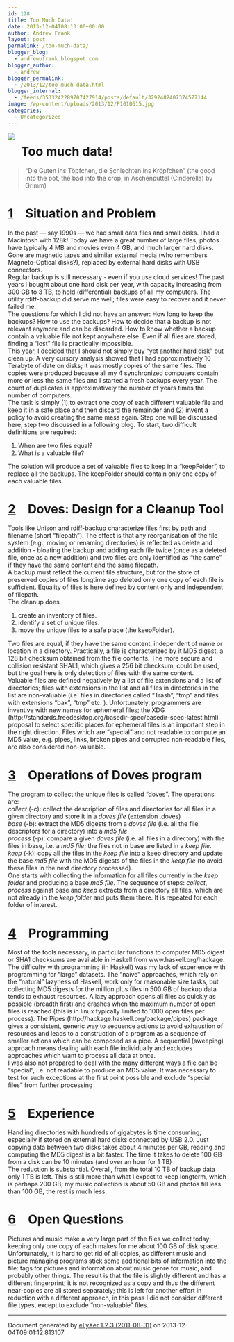 ```yaml
---
id: 128
title: Too Much Data!
date: 2013-12-04T08:13:00+00:00
author: Andrew Frank
layout: post
permalink: /too-much-data/
blogger_blog:
  - andrewufrank.blogspot.com
blogger_author:
  - andrew
blogger_permalink:
  - /2013/12/too-much-data.html
blogger_internal:
  - /feeds/3533242289707427914/posts/default/3292482407374577144
image: /wp-content/uploads/2013/12/P1010615.jpg
categories:
  - Uncategorized
---
```

<head>   <link href="http://elyxer.nongnu.org/lyx.css" media="all" rel="stylesheet" type="text/css"></link><title>Too much data!</title></head><div style="clear: both; text-align: center;"><a href="https://test.gerastree.at/wp-content/uploads/2013/12/P1010615.jpg" style="clear: left; float: left; margin-bottom: 1em; margin-right: 1em;"><img border="0" src="https://test.gerastree.at/wp-content/uploads/2013/12/P1010615-300x225.jpg" /></a></div><div><h1>Too much data! </h1><blockquote>“Die Guten ins Töpfchen, die Schlechten ins Kröpfchen” (the good into the pot, the bad into the crop, in Aschenputtel (Cinderella) by Grimm) </blockquote><h1><a href="http://www.blogger.com/blogger.g?blogID=3533242289707427914" name="toc-Section-1">1</a> Situation and Problem </h1><div>In the past — say 1990s — we had small data files and small disks. I had a Macintosh with 128k! Today we have a great number of large files, photos have typically 4 MB and movies even 4 GB, and much larger hard disks. Gone are magnetic tapes and similar external media (who remembers Magneto-Optical disks?), replaced by external hard disks with USB connectors.  </div><div>Regular backup is still necessary - even if you use cloud services! The past years I bought about one hard disk per year, with capacity increasing from 300 GB to 3 TB, to hold (differential) backups of all my computers. The utility rdiff-backup did serve me well; files were easy to recover and it never failed me. </div><div>The questions for which I did not have an answer: How long to keep the backups? How to use the backups? How to decide that a backup is not relevant anymore and can be discarded. How to know whether a backup contain a valuable file not kept anywhere else. Even if all files are stored, finding a “lost” file is practically impossible. </div><div>This year, I decided that I should not simply buy “yet another hard disk” but clean up. A very cursory analysis showed that I had approximatively 10 Terabyte of date on disks; it was mostly copies of the same files. The copies were produced because all my 4 synchronized computers contain more or less the same files and I started a fresh backups every year. The count of duplicates is approximatively the number of years times the number of computers.  </div><div>The task is simply (1) to extract one copy of each different valuable file and keep it in a safe place and then discard the remainder and (2) invent a policy to avoid creating the same mess again. Step one will be discussed here, step two discussed in a following blog. To start, two difficult definitions are required: </div><ol><li>When are two files equal? </li><li>What is a valuable file? </li></ol><div>The solution will produce a set of valuable files to keep in a “keepFolder”, to replace all the backups. The keepFolder should contain only one copy of each valuable files. </div><h1><a href="http://www.blogger.com/blogger.g?blogID=3533242289707427914" name="toc-Section-2">2</a> Doves: Design for a Cleanup Tool </h1><div>Tools like Unison and rdiff-backup characterize files first by path and filename (short “filepath”). The effect is that any reorganisation of the file system (e.g., moving or renaming directories) is reflected as delete and addition - bloating the backup and adding each file twice (once as a deleted file, once as a new addition) and two files are only identified as “the same” if they have the same content and the same filepath.  </div><div>A backup must reflect the current file structure, but for the store of preserved copies of files longtime ago deleted only one copy of each file is sufficient. Equality of files is here defined by content only and independent of filepath. </div><div>The cleanup does  </div><ol><li>create an inventory of files. </li><li>identify a set of unique files. </li><li>move the unique files to a safe place (the keepFolder). </li></ol><div>Two files are equal, if they have the same content, independent of name or location in a directory. Practically, a file is characterized by it MD5 digest, a 128 bit checksum obtained from the file contents. The more secure and collision resistant SHAL1, which gives a 256 bit checksum, could be used, but the goal here is only detection of files with the same content.  </div><div>Valuable files are defined negatively by a list of file extensions and a list of directories; files with extensions in the list and all files in directories in the list are non-valuable (i.e. files in directories called “Trash”, “tmp” and files with extensions “bak”, “tmp” etc. ). Unfortunately, programmers are inventive with new names for ephemeral files; the XDG (http://standards.freedesktop.org/basedir-spec/basedir-spec-latest.html) proposal to select specific places for ephemeral files is an important step in the right direction. Files which are “special” and not readable to compute an MD5 value, e.g. pipes, links, broken pipes and corrupted non-readable files, are also considered non-valuable. </div><h1><a href="http://www.blogger.com/blogger.g?blogID=3533242289707427914" name="toc-Section-3">3</a> Operations of Doves program </h1><div>The program to collect the unique files is called “doves”. The operations are: </div><div><i>collect</i> (-c): collect the description of files and directories for all files in a given directory and store it in a <i>doves file</i> (extension .doves) </div><div><i>base</i> (-b): extract the MD5 digests from a <i>doves file</i> (i.e. all the file descriptors for a directory) into a <i>md5 file</i></div><div><i>process</i> (-p): compare a given <i>doves file</i> (i.e. all files in a directory) with the files in base, i.e. a <i>md5 file</i>; the files not in base are listed in a <i>keep file</i>. </div><div><i>keep</i> (-k): copy all the files in the <i>keep file</i> into a keep directory and update the base <i>md5 file</i> with the MD5 digests of the files in the <i>keep file</i> (to avoid these files in the next directory processed).  </div><div>One starts with collecting the information for all files currently in the <i>keep folder</i> and producing a base <i>md5 file</i>. The sequence of steps: <i>collect</i>, <i>process</i> against base and <i>keep</i> extracts from a directory all files, which are not already in the <i>keep folder</i> and puts them there. It is repeated for each folder of interest.  </div><h1><a href="http://www.blogger.com/blogger.g?blogID=3533242289707427914" name="toc-Section-4">4</a> Programming </h1><div>Most of the tools necessary, in particular functions to computer MD5 digest or SHA1 checksums are available in Haskell from www.haskell.org/hackage.  </div><div>The difficulty with programming (in Haskell) was my lack of experience with programming for “large” datasets. The “naive” approaches, which rely on the “natural” lazyness of Haskell, work only for reasonable size tasks, but collecting MD5 digests for the million plus files in 500 GB of backup data tends to exhaust resources. A lazy approach opens all files as quickly as possible (breadth first) and crashes when the maximum number of open files is reached (this is in linux typically limited to 1000 open files per process). The Pipes (http://hackage.haskell.org/package/pipes) package gives a consistent, generic way to sequence actions to avoid exhaustion of resources and leads to a construction of a program as a sequence of smaller actions which can be composed as a pipe. A sequential (sweeping) approach means dealing with each file individually and excludes approaches which want to process all data at once.  </div><div>I was also not prepared to deal with the many different ways a file can be “special”, i.e. not readable to produce an MD5 value. It was necessary to test for such exceptions at the first point possible and exclude “special files” from further processing  </div><h1><a href="http://www.blogger.com/blogger.g?blogID=3533242289707427914" name="toc-Section-5">5</a> Experience </h1><div>Handling directories with hundreds of gigabytes is time consuming, especially if stored on external hard disks connected by USB 2.0. Just copying data between two disks takes about 4 minutes per GB, reading and computing the MD5 digest is a bit faster. The time it takes to delete 100 GB from a disk can be 10 minutes (and over an hour for 1 TB)  </div><div>The reduction is substantial. Overall, from the total 10 TB of backup data only 1 TB is left. This is still more than what I expect to keep longterm, which is perhaps 200 GB; my music collection is about 50 GB and photos fill less than 100 GB, the rest is much less.  </div><h1><a href="http://www.blogger.com/blogger.g?blogID=3533242289707427914" name="toc-Section-6">6</a> Open Questions </h1><div>Pictures and music make a very large part of the files we collect today; keeping only one copy of each makes for me about 100 GB of disk space. Unfortunately, it is hard to get rid of all copies, as different music and picture managing programs stick some additional bits of information into the file: tags for pictures and information about music genre for music, and probably other things. The result is that the file is slightly different and has a different fingerprint; it is not recognized as a copy and thus the different near-copies are all stored separately; this is left for another effort in reduction with a different approach, in this pass I did not consider different file types, except to exclude “non-valuable” files. </div><hr class="footer" /><div>Document generated by <a href="http://elyxer.nongnu.org/">eLyXer 1.2.3 (2011-08-31)</a> on <span>2013-12-04T09:01:12.813107</span></div></div>